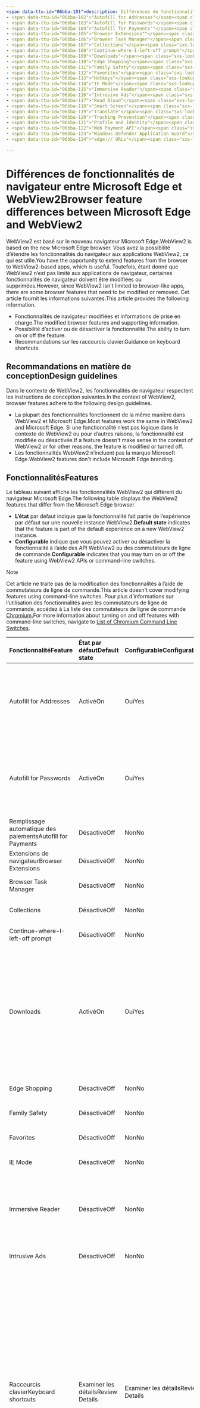 ```yaml
---
<span data-ttu-id="06bba-101">description: Différences de fonctionnalités entre microsoft Edge et le titre WebView2 : différences de fonctionnalités entre Microsoft Edge et l’auteur WebView2 : MSEdgeTeam ms.author: msedgedevrel ms.date: 31/03/2021 ms.topic: conceptual ms.prod: microsoft-edge ms.technology: webview keywords: IWebView2, IWebView2WebView, WebView2, webview, applications wpf, wpf, edge, ICoreWebView2, ICoreWebView2Host, contrôle de navigateur, edge html no-loc :</span><span class="sxs-lookup"><span data-stu-id="06bba-101">description: Feature differences between Microsoft Edge and WebView2 title: Feature differences between Microsoft Edge and WebView2 author: MSEdgeTeam ms.author: msedgedevrel ms.date: 03/31/2021 ms.topic: conceptual ms.prod: microsoft-edge ms.technology: webview keywords: IWebView2, IWebView2WebView, WebView2, webview, wpf apps, wpf, edge, ICoreWebView2, ICoreWebView2Host, browser control, edge html no-loc:</span></span>
- <span data-ttu-id="06bba-102">"Autofill for Addresses"</span><span class="sxs-lookup"><span data-stu-id="06bba-102">"Autofill for Addresses"</span></span>
- <span data-ttu-id="06bba-103">"Autofill for Passwords"</span><span class="sxs-lookup"><span data-stu-id="06bba-103">"Autofill for Passwords"</span></span>
- <span data-ttu-id="06bba-104">"Autofill for Payments""</span><span class="sxs-lookup"><span data-stu-id="06bba-104">"Autofill for Payments""</span></span>
- <span data-ttu-id="06bba-105">"Browser Extensions""</span><span class="sxs-lookup"><span data-stu-id="06bba-105">"Browser Extensions""</span></span>
- <span data-ttu-id="06bba-106">"Browser Task Manager"</span><span class="sxs-lookup"><span data-stu-id="06bba-106">"Browser Task Manager"</span></span>
- <span data-ttu-id="06bba-107">"Collections"</span><span class="sxs-lookup"><span data-stu-id="06bba-107">"Collections"</span></span>
- <span data-ttu-id="06bba-108">"Continue-where-I-left-off prompt"</span><span class="sxs-lookup"><span data-stu-id="06bba-108">"Continue-where-I-left-off prompt"</span></span>
- <span data-ttu-id="06bba-109">"Downloads"</span><span class="sxs-lookup"><span data-stu-id="06bba-109">"Downloads"</span></span>
- <span data-ttu-id="06bba-110">"Edge Shopping"</span><span class="sxs-lookup"><span data-stu-id="06bba-110">"Edge Shopping"</span></span>
- <span data-ttu-id="06bba-111">"Family Safety"</span><span class="sxs-lookup"><span data-stu-id="06bba-111">"Family Safety"</span></span>
- <span data-ttu-id="06bba-112">"Favorites"</span><span class="sxs-lookup"><span data-stu-id="06bba-112">"Favorites"</span></span>
- <span data-ttu-id="06bba-113">"Hotkeys"</span><span class="sxs-lookup"><span data-stu-id="06bba-113">"Hotkeys"</span></span>
- <span data-ttu-id="06bba-114">"IE Mode"</span><span class="sxs-lookup"><span data-stu-id="06bba-114">"IE Mode"</span></span>
- <span data-ttu-id="06bba-115">"Immersive Reader"</span><span class="sxs-lookup"><span data-stu-id="06bba-115">"Immersive Reader"</span></span>
- <span data-ttu-id="06bba-116">"Intrusive Ads"</span><span class="sxs-lookup"><span data-stu-id="06bba-116">"Intrusive Ads"</span></span>
- <span data-ttu-id="06bba-117">"Read Aloud"</span><span class="sxs-lookup"><span data-stu-id="06bba-117">"Read Aloud"</span></span>
- <span data-ttu-id="06bba-118">"Smart Screen"</span><span class="sxs-lookup"><span data-stu-id="06bba-118">"Smart Screen"</span></span>
- <span data-ttu-id="06bba-119">"Translate"</span><span class="sxs-lookup"><span data-stu-id="06bba-119">"Translate"</span></span>
- <span data-ttu-id="06bba-120">"Tracking Prevention"</span><span class="sxs-lookup"><span data-stu-id="06bba-120">"Tracking Prevention"</span></span>
- <span data-ttu-id="06bba-121">"Profile and Identity"</span><span class="sxs-lookup"><span data-stu-id="06bba-121">"Profile and Identity"</span></span>
- <span data-ttu-id="06bba-122">"Web Payment API"</span><span class="sxs-lookup"><span data-stu-id="06bba-122">"Web Payment API"</span></span>
- <span data-ttu-id="06bba-123">"Windows Defender Application Guard"</span><span class="sxs-lookup"><span data-stu-id="06bba-123">"Windows Defender Application Guard"</span></span>
- <span data-ttu-id="06bba-124">"edge:// URLs"</span><span class="sxs-lookup"><span data-stu-id="06bba-124">"edge:// URLs"</span></span>

---
```

# <a name="browser-feature-differences-between-microsoft-edge-and-webview2"></a><span data-ttu-id="06bba-125">Différences de fonctionnalités de navigateur entre Microsoft Edge et WebView2</span><span class="sxs-lookup"><span data-stu-id="06bba-125">Browser feature differences between Microsoft Edge and WebView2</span></span>  

<span data-ttu-id="06bba-126">WebView2 est basé sur le nouveau navigateur Microsoft Edge.</span><span class="sxs-lookup"><span data-stu-id="06bba-126">WebView2 is based on the new Microsoft Edge browser.</span></span>  <span data-ttu-id="06bba-127">Vous avez la possibilité d’étendre les fonctionnalités du navigateur aux applications WebView2, ce qui est utile.</span><span class="sxs-lookup"><span data-stu-id="06bba-127">You have the opportunity to extend features from the browser to WebView2-based apps, which is useful.</span></span>  <span data-ttu-id="06bba-128">Toutefois, étant donné que WebView2 n’est pas limité aux applications de navigateur, certaines fonctionnalités de navigateur doivent être modifiées ou supprimées.</span><span class="sxs-lookup"><span data-stu-id="06bba-128">However, since WebView2 isn't limited to browser-like apps, there are some browser features that need to be modified or removed.</span></span>   <span data-ttu-id="06bba-129">Cet article fournit les informations suivantes.</span><span class="sxs-lookup"><span data-stu-id="06bba-129">This article provides the following information.</span></span>  

*   <span data-ttu-id="06bba-130">Fonctionnalités de navigateur modifiées et informations de prise en charge.</span><span class="sxs-lookup"><span data-stu-id="06bba-130">The modified browser features and supporting information.</span></span>   
*   <span data-ttu-id="06bba-131">Possibilité d’activer ou de désactiver la fonctionnalité.</span><span class="sxs-lookup"><span data-stu-id="06bba-131">The ability to turn on or off the feature.</span></span>  
*   <span data-ttu-id="06bba-132">Recommandations sur les raccourcis clavier.</span><span class="sxs-lookup"><span data-stu-id="06bba-132">Guidance on keyboard shortcuts.</span></span>  
    
## <a name="design-guidelines"></a><span data-ttu-id="06bba-133">Recommandations en matière de conception</span><span class="sxs-lookup"><span data-stu-id="06bba-133">Design guidelines</span></span>  

<span data-ttu-id="06bba-134">Dans le contexte de WebView2, les fonctionnalités de navigateur respectent les instructions de conception suivantes.</span><span class="sxs-lookup"><span data-stu-id="06bba-134">In the context of WebView2, browser features adhere to the following design guidelines.</span></span>  

*   <span data-ttu-id="06bba-135">La plupart des fonctionnalités fonctionnent de la même manière dans WebView2 et Microsoft Edge.</span><span class="sxs-lookup"><span data-stu-id="06bba-135">Most features work the same in WebView2 and Microsoft Edge.</span></span>  <span data-ttu-id="06bba-136">Si une fonctionnalité n’est pas logique dans le contexte de WebView2 ou pour d’autres raisons, la fonctionnalité est modifiée ou désactivée.</span><span class="sxs-lookup"><span data-stu-id="06bba-136">If a feature doesn't make sense in the context of WebView2 or for other reasons, the feature is modified or turned off.</span></span> 
*   <span data-ttu-id="06bba-137">Les fonctionnalités WebView2 n’incluent pas la marque Microsoft Edge.</span><span class="sxs-lookup"><span data-stu-id="06bba-137">WebView2 features don't include Microsoft Edge branding.</span></span>  
    
## <a name="features"></a><span data-ttu-id="06bba-138">Fonctionnalités</span><span class="sxs-lookup"><span data-stu-id="06bba-138">Features</span></span>  

<span data-ttu-id="06bba-139">Le tableau suivant affiche les fonctionnalités WebView2 qui diffèrent du navigateur Microsoft Edge.</span><span class="sxs-lookup"><span data-stu-id="06bba-139">The following table displays the WebView2 features that differ from the Microsoft Edge browser.</span></span>   

*   <span data-ttu-id="06bba-140">**L’état** par défaut indique que la fonctionnalité fait partie de l’expérience par défaut sur une nouvelle instance WebView2.</span><span class="sxs-lookup"><span data-stu-id="06bba-140">**Default state** indicates that the feature is part of the default experience on a new WebView2 instance.</span></span>  
*   <span data-ttu-id="06bba-141">**Configurable** indique que vous pouvez activer ou désactiver la fonctionnalité à l’aide des API WebView2 ou des commutateurs de ligne de commande.</span><span class="sxs-lookup"><span data-stu-id="06bba-141">**Configurable** indicates that you may turn on or off the feature using WebView2 APIs or command-line switches.</span></span>  
    
> [!NOTE]  
> <span data-ttu-id="06bba-142">Cet article ne traite pas de la modification des fonctionnalités à l’aide de commutateurs de ligne de commande.</span><span class="sxs-lookup"><span data-stu-id="06bba-142">This article doesn't cover modifying features using command-line switches.</span></span>  <span data-ttu-id="06bba-143">Pour plus d’informations sur l’utilisation des fonctionnalités avec les commutateurs de ligne de commande, accédez à La liste des commutateurs de ligne de commande [Chromium.][PeterExperimentsChromiumCommandLineSwitches]</span><span class="sxs-lookup"><span data-stu-id="06bba-143">For more information about turning on and off features with command-line switches, navigate to [List of Chromium Command Line Switches][PeterExperimentsChromiumCommandLineSwitches].</span></span>  
    
| <span data-ttu-id="06bba-144">Fonctionnalité</span><span class="sxs-lookup"><span data-stu-id="06bba-144">Feature</span></span> | <span data-ttu-id="06bba-145">État par défaut</span><span class="sxs-lookup"><span data-stu-id="06bba-145">Default state</span></span> | <span data-ttu-id="06bba-146">Configurable</span><span class="sxs-lookup"><span data-stu-id="06bba-146">Configurable</span></span> | <span data-ttu-id="06bba-147">Détails</span><span class="sxs-lookup"><span data-stu-id="06bba-147">Details</span></span> |  
|:--- |:--- |:--- | :--- |  
| Autofill for Addresses | <span data-ttu-id="06bba-148">Activé</span><span class="sxs-lookup"><span data-stu-id="06bba-148">On</span></span> | <span data-ttu-id="06bba-149">Oui</span><span class="sxs-lookup"><span data-stu-id="06bba-149">Yes</span></span> | <span data-ttu-id="06bba-150">Cette fonctionnalité est désactivée par défaut, vous pouvez l’activer ou la désactiver à l’aide des API de remplissage automatique WebView2.</span><span class="sxs-lookup"><span data-stu-id="06bba-150">This feature is turned on by default, you may turn it on or off using WebView2 Autofill APIs.</span></span>  |  
| Autofill for Passwords | <span data-ttu-id="06bba-151">Activé</span><span class="sxs-lookup"><span data-stu-id="06bba-151">On</span></span> | <span data-ttu-id="06bba-152">Oui</span><span class="sxs-lookup"><span data-stu-id="06bba-152">Yes</span></span> | <span data-ttu-id="06bba-153">Cette fonctionnalité est désactivée par défaut, vous pouvez l’activer ou la désactiver à l’aide des API de remplissage automatique WebView2.</span><span class="sxs-lookup"><span data-stu-id="06bba-153">This feature is turned on by default, you may turn it on or off using WebView2 Autofill APIs.</span></span>  |  
| <span data-ttu-id="06bba-154">Remplissage automatique des paiements</span><span class="sxs-lookup"><span data-stu-id="06bba-154">Autofill for Payments</span></span> | <span data-ttu-id="06bba-155">Désactivé</span><span class="sxs-lookup"><span data-stu-id="06bba-155">Off</span></span> | <span data-ttu-id="06bba-156">Non</span><span class="sxs-lookup"><span data-stu-id="06bba-156">No</span></span> | <span data-ttu-id="06bba-157">Cette fonctionnalité est désactivée.</span><span class="sxs-lookup"><span data-stu-id="06bba-157">This feature is turned off.</span></span>  |  
| <span data-ttu-id="06bba-158">Extensions de navigateur</span><span class="sxs-lookup"><span data-stu-id="06bba-158">Browser Extensions</span></span> | <span data-ttu-id="06bba-159">Désactivé</span><span class="sxs-lookup"><span data-stu-id="06bba-159">Off</span></span> | <span data-ttu-id="06bba-160">Non</span><span class="sxs-lookup"><span data-stu-id="06bba-160">No</span></span> | <span data-ttu-id="06bba-161">Cette fonctionnalité est désactivée.</span><span class="sxs-lookup"><span data-stu-id="06bba-161">This feature is turned off.</span></span>  |  
| Browser Task Manager | <span data-ttu-id="06bba-162">Désactivé</span><span class="sxs-lookup"><span data-stu-id="06bba-162">Off</span></span> | <span data-ttu-id="06bba-163">Non</span><span class="sxs-lookup"><span data-stu-id="06bba-163">No</span></span> | <span data-ttu-id="06bba-164">Cette fonctionnalité est désactivée.</span><span class="sxs-lookup"><span data-stu-id="06bba-164">This feature is turned off.</span></span>  |  
| Collections | <span data-ttu-id="06bba-165">Désactivé</span><span class="sxs-lookup"><span data-stu-id="06bba-165">Off</span></span> | <span data-ttu-id="06bba-166">Non</span><span class="sxs-lookup"><span data-stu-id="06bba-166">No</span></span> | <span data-ttu-id="06bba-167">Cette fonctionnalité est désactivée.</span><span class="sxs-lookup"><span data-stu-id="06bba-167">This feature is turned off.</span></span>  |  
| Continue-where-I-left-off prompt | <span data-ttu-id="06bba-168">Désactivé</span><span class="sxs-lookup"><span data-stu-id="06bba-168">Off</span></span> | <span data-ttu-id="06bba-169">Non</span><span class="sxs-lookup"><span data-stu-id="06bba-169">No</span></span> | <span data-ttu-id="06bba-170">Cette fonctionnalité est désactivée.</span><span class="sxs-lookup"><span data-stu-id="06bba-170">This feature is turned off.</span></span>  |  
| Downloads | <span data-ttu-id="06bba-171">Activé</span><span class="sxs-lookup"><span data-stu-id="06bba-171">On</span></span> | <span data-ttu-id="06bba-172">Oui</span><span class="sxs-lookup"><span data-stu-id="06bba-172">Yes</span></span> | <span data-ttu-id="06bba-173">WebView2 fournit une API qui vous permet de personnaliser l’interface utilisateur de téléchargement pour manipuler les téléchargements.</span><span class="sxs-lookup"><span data-stu-id="06bba-173">WebView2 provides an API that allows you to customize the download UI to manipulate downloads.</span></span> <span data-ttu-id="06bba-174">Par exemple, vous pouvez bloquer, rediriger, enregistrer, suspendre, etc.</span><span class="sxs-lookup"><span data-stu-id="06bba-174">For example, you can block, redirect, save, pause, and so on.</span></span>  <!--For more information, navigate to [download API][Webview2ReferenceDownloadApi].--> |  
| Edge Shopping | <span data-ttu-id="06bba-175">Désactivé</span><span class="sxs-lookup"><span data-stu-id="06bba-175">Off</span></span> | <span data-ttu-id="06bba-176">Non</span><span class="sxs-lookup"><span data-stu-id="06bba-176">No</span></span> | <span data-ttu-id="06bba-177">Cette fonctionnalité est désactivée.</span><span class="sxs-lookup"><span data-stu-id="06bba-177">This feature is turned off.</span></span>  |  
| Family Safety | <span data-ttu-id="06bba-178">Désactivé</span><span class="sxs-lookup"><span data-stu-id="06bba-178">Off</span></span> | <span data-ttu-id="06bba-179">Non</span><span class="sxs-lookup"><span data-stu-id="06bba-179">No</span></span> | <span data-ttu-id="06bba-180">Cette fonctionnalité est désactivée.</span><span class="sxs-lookup"><span data-stu-id="06bba-180">This feature is turned off.</span></span>  |  
| Favorites | <span data-ttu-id="06bba-181">Désactivé</span><span class="sxs-lookup"><span data-stu-id="06bba-181">Off</span></span> | <span data-ttu-id="06bba-182">Non</span><span class="sxs-lookup"><span data-stu-id="06bba-182">No</span></span> | <span data-ttu-id="06bba-183">Cette fonctionnalité est désactivée.</span><span class="sxs-lookup"><span data-stu-id="06bba-183">This feature is turned off.</span></span>  |  
| IE Mode | <span data-ttu-id="06bba-184">Désactivé</span><span class="sxs-lookup"><span data-stu-id="06bba-184">Off</span></span> | <span data-ttu-id="06bba-185">Non</span><span class="sxs-lookup"><span data-stu-id="06bba-185">No</span></span> | <span data-ttu-id="06bba-186">Cette fonctionnalité est désactivée.</span><span class="sxs-lookup"><span data-stu-id="06bba-186">This feature is turned off.</span></span>  |  
| Immersive Reader | <span data-ttu-id="06bba-187">Désactivé</span><span class="sxs-lookup"><span data-stu-id="06bba-187">Off</span></span> | <span data-ttu-id="06bba-188">Non</span><span class="sxs-lookup"><span data-stu-id="06bba-188">No</span></span> | <span data-ttu-id="06bba-189">Cette fonctionnalité dépend de l’interface utilisateur du navigateur pour l’interaction.</span><span class="sxs-lookup"><span data-stu-id="06bba-189">This feature depends on the browser UI for interaction.</span></span>  <span data-ttu-id="06bba-190">Cette fonctionnalité est désactivée.</span><span class="sxs-lookup"><span data-stu-id="06bba-190">This feature is turned off.</span></span>  |  
| Intrusive Ads | <span data-ttu-id="06bba-191">Désactivé</span><span class="sxs-lookup"><span data-stu-id="06bba-191">Off</span></span> | <span data-ttu-id="06bba-192">Non</span><span class="sxs-lookup"><span data-stu-id="06bba-192">No</span></span> | <span data-ttu-id="06bba-193">Cette fonctionnalité est désactivée.</span><span class="sxs-lookup"><span data-stu-id="06bba-193">This feature is turned off.</span></span>  |  
| <span data-ttu-id="06bba-194">Raccourcis clavier</span><span class="sxs-lookup"><span data-stu-id="06bba-194">Keyboard shortcuts</span></span> | <span data-ttu-id="06bba-195">Examiner les détails</span><span class="sxs-lookup"><span data-stu-id="06bba-195">Review Details</span></span> | <span data-ttu-id="06bba-196">Examiner les détails</span><span class="sxs-lookup"><span data-stu-id="06bba-196">Review Details</span></span> | <span data-ttu-id="06bba-197">Les raccourcis clavier qui sont désactivés par défaut n’ont pas de sens ou provoquent des problèmes dans WebView2.</span><span class="sxs-lookup"><span data-stu-id="06bba-197">The keyboard shortcuts that are turned off by default either don't make sense or cause problems in WebView2.</span></span>  <span data-ttu-id="06bba-198">Vous ne pouvez pas activer ou désactiver ces raccourcis.</span><span class="sxs-lookup"><span data-stu-id="06bba-198">You may not turn on or off these shortcuts.</span></span>  <span data-ttu-id="06bba-199">Au lieu de cela, vous pouvez écouter une combinaison de touches à l’aide de l’événement `AcceleratorKeyPressed` et créer une réponse personnalisée si nécessaire.</span><span class="sxs-lookup"><span data-stu-id="06bba-199">Instead, you may listen for a key combination using the `AcceleratorKeyPressed` event and create a custom response if needed.</span></span>  <span data-ttu-id="06bba-200">Pour plus d’informations, accédez à [d’autres informations sur les raccourcis clavier.](#additional-keyboard-shortcuts-information)</span><span class="sxs-lookup"><span data-stu-id="06bba-200">For more information, navigate to [Additional keyboard shortcuts information](#additional-keyboard-shortcuts-information).</span></span> |  
| Read Aloud | <span data-ttu-id="06bba-201">Désactivé</span><span class="sxs-lookup"><span data-stu-id="06bba-201">Off</span></span> | <span data-ttu-id="06bba-202">Non</span><span class="sxs-lookup"><span data-stu-id="06bba-202">No</span></span> | <span data-ttu-id="06bba-203">Cette fonctionnalité est désactivée.</span><span class="sxs-lookup"><span data-stu-id="06bba-203">This feature is turned off.</span></span>  |  
| Smart Screen | <span data-ttu-id="06bba-204">Activé</span><span class="sxs-lookup"><span data-stu-id="06bba-204">On</span></span>`*` | <span data-ttu-id="06bba-205">Non</span><span class="sxs-lookup"><span data-stu-id="06bba-205">No</span></span> | `*` <span data-ttu-id="06bba-206">L’interface utilisateur de cette fonctionnalité a été supprimée, mais la fonctionnalité sous-jacente est toujours disponible.</span><span class="sxs-lookup"><span data-stu-id="06bba-206">The UI for this feature has been removed, however the underlying functionality is still available.</span></span>  <span data-ttu-id="06bba-207">En outre, vous pouvez désactiver Smart Screen l’utilisation d’un commutateur de ligne de commande.</span><span class="sxs-lookup"><span data-stu-id="06bba-207">Additionally, you may turn off Smart Screen using a command-line switch.</span></span>  |  
| Translate | <span data-ttu-id="06bba-208">Désactivé</span><span class="sxs-lookup"><span data-stu-id="06bba-208">Off</span></span> | <span data-ttu-id="06bba-209">Non</span><span class="sxs-lookup"><span data-stu-id="06bba-209">No</span></span> | <span data-ttu-id="06bba-210">Cette fonctionnalité est désactivée.</span><span class="sxs-lookup"><span data-stu-id="06bba-210">This feature is turned off.</span></span>  |  
| Tracking Prevention | <span data-ttu-id="06bba-211">Activé</span><span class="sxs-lookup"><span data-stu-id="06bba-211">On</span></span>`*` | <span data-ttu-id="06bba-212">Non</span><span class="sxs-lookup"><span data-stu-id="06bba-212">No</span></span> | `*` <span data-ttu-id="06bba-213">L’interface utilisateur de cette fonctionnalité a été supprimée, mais la fonctionnalité sous-jacente est toujours disponible.</span><span class="sxs-lookup"><span data-stu-id="06bba-213">The UI for this feature has been removed, however the underlying functionality is still available.</span></span>  <span data-ttu-id="06bba-214">La prévention du suivi est toujours équilibrée.</span><span class="sxs-lookup"><span data-stu-id="06bba-214">Tracking prevention is always set to balanced.</span></span>|  
| Profile and Identity | <span data-ttu-id="06bba-215">Désactivé</span><span class="sxs-lookup"><span data-stu-id="06bba-215">Off</span></span> | <span data-ttu-id="06bba-216">Non</span><span class="sxs-lookup"><span data-stu-id="06bba-216">No</span></span> | <span data-ttu-id="06bba-217">La fonctionnalité qui synchronise vos favoris, cookies, etc., est désactivée.</span><span class="sxs-lookup"><span data-stu-id="06bba-217">The feature that syncs your favorites, cookies, and so on, is turned off.</span></span>  |  
| Web Payment API | <span data-ttu-id="06bba-218">Désactivé</span><span class="sxs-lookup"><span data-stu-id="06bba-218">Off</span></span> | <span data-ttu-id="06bba-219">Non</span><span class="sxs-lookup"><span data-stu-id="06bba-219">No</span></span> | <span data-ttu-id="06bba-220">Cette fonctionnalité est désactivée.</span><span class="sxs-lookup"><span data-stu-id="06bba-220">This feature is turned off.</span></span>  | 
| Windows Defender Application Guard | <span data-ttu-id="06bba-221">Désactivé</span><span class="sxs-lookup"><span data-stu-id="06bba-221">Off</span></span> | <span data-ttu-id="06bba-222">Non</span><span class="sxs-lookup"><span data-stu-id="06bba-222">No</span></span> | <span data-ttu-id="06bba-223">Cette fonctionnalité est désactivée.</span><span class="sxs-lookup"><span data-stu-id="06bba-223">This feature is turned off.</span></span>  |  
| edge:// URLs | <span data-ttu-id="06bba-224">Examiner les détails</span><span class="sxs-lookup"><span data-stu-id="06bba-224">Review Details</span></span> | <span data-ttu-id="06bba-225">Non</span><span class="sxs-lookup"><span data-stu-id="06bba-225">No</span></span> | <span data-ttu-id="06bba-226">Les paramètres du navigateur Microsoft Edge sont sur les `edge://` URL.</span><span class="sxs-lookup"><span data-stu-id="06bba-226">Settings for the Microsoft Edge browser are on `edge://` URLs.</span></span>  <span data-ttu-id="06bba-227">Étant donné que la plupart de ces pages web ont une marque Microsoft Edge ou n’ont pas de sens dans le contexte de WebView2, certaines de ces URL sont désactivées.</span><span class="sxs-lookup"><span data-stu-id="06bba-227">Because most of these webpages have Microsoft Edge branding or don't make sense within the context of WebView2, some of these URLs are turned off.</span></span>  <span data-ttu-id="06bba-228">Pour plus d’informations, [accédez à URL internes bloquées.](#blocked-internal-urls)</span><span class="sxs-lookup"><span data-stu-id="06bba-228">For more information, navigate to [Blocked internal URLs](#blocked-internal-urls).</span></span>  |  

## <a name="blocked-internal-urls"></a><span data-ttu-id="06bba-229">URL internes bloquées</span><span class="sxs-lookup"><span data-stu-id="06bba-229">Blocked internal URLs</span></span>  

<span data-ttu-id="06bba-230">Les pages web des paramètres Microsoft Edge et Google Chrome suivantes ne sont pas disponibles dans WebView2.</span><span class="sxs-lookup"><span data-stu-id="06bba-230">The following Microsoft Edge and Google Chrome settings webpages aren't available in WebView2.</span></span>  

*   `chrome-search://local-ntp/local-ntp.html`  
*   `edge://application-guard-internals`  
*   `edge://apps`  
*   `edge://compat`  
*   `edge://extensions`  
*   `edge://favorites`  
*   `edge://help`  
*   `edge://management`  
*   `edge://network-error`  
*   `edge://new-tab-page`  
*   `edge://newtab`  
*   `edge://omnibox`  
*   `edge://settings`  
*   `edge://supervised-user-internals`  
*   `edge://version`  

## <a name="additional-keyboard-shortcuts-information"></a><span data-ttu-id="06bba-231">Informations supplémentaires sur les raccourcis clavier</span><span class="sxs-lookup"><span data-stu-id="06bba-231">Additional keyboard shortcuts information</span></span>  

<span data-ttu-id="06bba-232">Les raccourcis clavier ou les liaisons de touches sont pris en charge dans Microsoft Edge et WebView2.</span><span class="sxs-lookup"><span data-stu-id="06bba-232">Keyboard shortcuts or key bindings are supported in Microsoft Edge and WebView2.</span></span>  <span data-ttu-id="06bba-233">Lorsque Microsoft Edge est mis à jour, les liaisons de touches par défaut peuvent changer.</span><span class="sxs-lookup"><span data-stu-id="06bba-233">When Microsoft Edge updates, the default key bindings may change.</span></span>  <span data-ttu-id="06bba-234">En outre, un raccourci clavier qui est désactivé par défaut peut s’activer si la fonctionnalité est désormais prise en charge dans WebView2.</span><span class="sxs-lookup"><span data-stu-id="06bba-234">Furthermore, a keyboard shortcut that is turned off by default may turn on if the feature is now supported in WebView2.</span></span>  <span data-ttu-id="06bba-235">Pour éviter les modifications apportées à vos raccourcis clavier, vous pouvez définir sur , ce qui permet d’éteindre toutes les touches qui accèdent aux fonctionnalités du navigateur, tout en maintenant tous les raccourcis de déplacement et de modification de texte de base `AreBrowserAcceleratorKeysEnabled` `FALSE` allumés.</span><span class="sxs-lookup"><span data-stu-id="06bba-235">To avoid changes to your keyboard shortcuts, you may set `AreBrowserAcceleratorKeysEnabled` to `FALSE`, which turns off all keys that access browser features, but keeps all basic text-editing and movement shortcuts turned on.</span></span>  

<span data-ttu-id="06bba-236">Le tableau suivant répertorie les raccourcis qui sont toujours désactivés dans WebView2.</span><span class="sxs-lookup"><span data-stu-id="06bba-236">The following table lists the shortcuts that are always turned off in WebView2.</span></span>  <span data-ttu-id="06bba-237">Un astérisque \( \) indique que le raccourci n’est pas désactivé, mais que la fonctionnalité à partir de celle-ci est désactivée ou ne s’applique pas à `*` WebView2.</span><span class="sxs-lookup"><span data-stu-id="06bba-237">An asterisk \(`*`\) character indicates that the shortcut isn't turned off, but the feature it accesses is turned off or doesn't apply to WebView2.</span></span>  

| <span data-ttu-id="06bba-238">Action</span><span class="sxs-lookup"><span data-stu-id="06bba-238">Action</span></span> | <span data-ttu-id="06bba-239">Windows</span><span class="sxs-lookup"><span data-stu-id="06bba-239">Windows</span></span> |  
|:--- |:--- |  
| <span data-ttu-id="06bba-240">Ajouter à</span><span class="sxs-lookup"><span data-stu-id="06bba-240">Add to</span></span> Favorites | `Ctrl`+`D` |  
| <span data-ttu-id="06bba-241">Ajouter tous les onglets à</span><span class="sxs-lookup"><span data-stu-id="06bba-241">Add All Tabs to</span></span> Favorites | `Ctrl`+`Shift`+`D` |  
| <span data-ttu-id="06bba-242">Emplacement du focus</span><span class="sxs-lookup"><span data-stu-id="06bba-242">Focus Location</span></span> | `Ctrl`+`L, Alt`+`D` |  
| <span data-ttu-id="06bba-243">Coller et aller</span><span class="sxs-lookup"><span data-stu-id="06bba-243">Paste and Go</span></span> | `Ctrl`+`Shift`+`L` |  
| <span data-ttu-id="06bba-244">Ouvrir un fichier</span><span class="sxs-lookup"><span data-stu-id="06bba-244">Open File</span></span> | `Ctrl`+`O` |  
| Read Aloud `*` | `Ctrl`+`Shift`+`U` |  
| <span data-ttu-id="06bba-245">Web Capture</span><span class="sxs-lookup"><span data-stu-id="06bba-245">Web Capture</span></span> `*` | `Ctrl`+`Shift`+`S` |  
| <span data-ttu-id="06bba-246">Barre latérale</span><span class="sxs-lookup"><span data-stu-id="06bba-246">Sidebar</span></span> `*` | `Ctrl`+`Shift`+`E` |  
| <span data-ttu-id="06bba-247">Enregistrer la page</span><span class="sxs-lookup"><span data-stu-id="06bba-247">Save Page</span></span> | `Ctrl`+`S` |  
| <span data-ttu-id="06bba-248">Sélectionner le dernier onglet</span><span class="sxs-lookup"><span data-stu-id="06bba-248">Select Last Tab</span></span> | `Ctrl`+`9` |  
| <span data-ttu-id="06bba-249">Sélectionner l’onglet suivant</span><span class="sxs-lookup"><span data-stu-id="06bba-249">Select Next Tab</span></span> | `Ctrl`+`Tab` |  
| <span data-ttu-id="06bba-250">Sélectionner l’onglet précédent</span><span class="sxs-lookup"><span data-stu-id="06bba-250">Select Previous Tab</span></span> | `Ctrl`+`Shift`+`Tab` |  
| <span data-ttu-id="06bba-251">Sélectionner l’onglet \(1 - 8\)</span><span class="sxs-lookup"><span data-stu-id="06bba-251">Select Tab \(1 - 8\)</span></span> | `Ctrl`+`(1-8)` |  
| <span data-ttu-id="06bba-252">Afficher Favorites la barre</span><span class="sxs-lookup"><span data-stu-id="06bba-252">Show Favorites Bar</span></span> `*` | `Ctrl`+`Shift`+`B` |  
| <span data-ttu-id="06bba-253">Help</span><span class="sxs-lookup"><span data-stu-id="06bba-253">Help</span></span> | `F1` |  
| <span data-ttu-id="06bba-254">Volet Suivant focus</span><span class="sxs-lookup"><span data-stu-id="06bba-254">Focus Next Pane</span></span> `*` | `F6` |  
| <span data-ttu-id="06bba-255">Volet Précédent focus</span><span class="sxs-lookup"><span data-stu-id="06bba-255">Focus Previous Pane</span></span> `*` | `Shift`+`F6` |  
| <span data-ttu-id="06bba-256">Navigation par caret</span><span class="sxs-lookup"><span data-stu-id="06bba-256">Caret Browsing</span></span> `*` | `F7` |  
| <span data-ttu-id="06bba-257">Lecture</span><span class="sxs-lookup"><span data-stu-id="06bba-257">Reading View</span></span> `*` | `F9` |  
| <span data-ttu-id="06bba-258">Barre de menus Focus</span><span class="sxs-lookup"><span data-stu-id="06bba-258">Focus Menu Bar</span></span> | `F10` |  
| <span data-ttu-id="06bba-259">Afficher le menu Identité</span><span class="sxs-lookup"><span data-stu-id="06bba-259">Show Identity Menu</span></span> `*` | `Ctrl`+`Shift`+`M` |  
| Browser Task Manager `*` | `Shift`+`Escape` |  
| <span data-ttu-id="06bba-260">Commentaires edge</span><span class="sxs-lookup"><span data-stu-id="06bba-260">Edge Feedback</span></span> `*` | `Shift`+`Alt`+`I` |  
| <span data-ttu-id="06bba-261">Désactiver le son de l’onglet</span><span class="sxs-lookup"><span data-stu-id="06bba-261">Mute Tab</span></span> `*` | `Ctrl`+`M` |  
| <span data-ttu-id="06bba-262">Nouvelle fenêtre Incognito</span><span class="sxs-lookup"><span data-stu-id="06bba-262">New Incognito Window</span></span> | `Ctrl`+`Shift`+`N` |  
| <span data-ttu-id="06bba-263">Nouvel onglet</span><span class="sxs-lookup"><span data-stu-id="06bba-263">New Tab</span></span> | `Ctrl`+`T` |  
| <span data-ttu-id="06bba-264">Nouvelle fenêtre</span><span class="sxs-lookup"><span data-stu-id="06bba-264">New Window</span></span> | `Ctrl`+`N` |  
| <span data-ttu-id="06bba-265">Restaurer le dernier onglet fermé</span><span class="sxs-lookup"><span data-stu-id="06bba-265">Restore Last Closed Tab</span></span> | `Ctrl`+`Shift`+`T` |  
| <span data-ttu-id="06bba-266">Mise au point</span><span class="sxs-lookup"><span data-stu-id="06bba-266">Focus</span></span> Favorites | `Alt`+`Shift`+`B` |  
| <span data-ttu-id="06bba-267">Focus Inactive Popup</span><span class="sxs-lookup"><span data-stu-id="06bba-267">Focus Inactive Popup</span></span> | `Alt`+`Shift`+`A` |  
| <span data-ttu-id="06bba-268">Recherche de focus</span><span class="sxs-lookup"><span data-stu-id="06bba-268">Focus Search</span></span> | `Ctrl`<span data-ttu-id="06bba-269">+`E`, `Ctrl`+`K`,</span><span class="sxs-lookup"><span data-stu-id="06bba-269">+`E`, `Ctrl`+`K`,</span></span> `Search Key` |  
| <span data-ttu-id="06bba-270">Onglet en double</span><span class="sxs-lookup"><span data-stu-id="06bba-270">Duplicate Tab</span></span> | `Ctrl`+`Shift`+`K` |  
| <span data-ttu-id="06bba-271">Barre d’outils Focus</span><span class="sxs-lookup"><span data-stu-id="06bba-271">Focus Toolbar</span></span> `*` | `Alt`+`Shift`+`T` |  
| <span data-ttu-id="06bba-272">Accueil</span><span class="sxs-lookup"><span data-stu-id="06bba-272">Home</span></span> | `Alt`<span data-ttu-id="06bba-273">+`Home`,</span><span class="sxs-lookup"><span data-stu-id="06bba-273">+`Home`,</span></span> `Browser Home Key` |  
| <span data-ttu-id="06bba-274">Afficher le menu de l’application</span><span class="sxs-lookup"><span data-stu-id="06bba-274">Show App Menu</span></span> | `Alt`+`E, Alt`+`F` |  
| <span data-ttu-id="06bba-275">Afficher</span><span class="sxs-lookup"><span data-stu-id="06bba-275">Show</span></span> Favorites | `Ctrl`+`Shift`+`O` |  
| <span data-ttu-id="06bba-276">Afficher</span><span class="sxs-lookup"><span data-stu-id="06bba-276">Show</span></span> Downloads | `Ctrl`+`J` |  
| <span data-ttu-id="06bba-277">Afficher l’historique</span><span class="sxs-lookup"><span data-stu-id="06bba-277">Show History</span></span> | `Ctrl`+`H` |  
| <span data-ttu-id="06bba-278">Afficher la barre du mode lecture</span><span class="sxs-lookup"><span data-stu-id="06bba-278">Show Reading Mode Bar</span></span> `*` | `Shift`+`Alt`+`R` |  
| <span data-ttu-id="06bba-279">Afficher</span><span class="sxs-lookup"><span data-stu-id="06bba-279">Show</span></span> Collections `*` | `Ctrl`+`Shift`+`Y` |  

<span data-ttu-id="06bba-280">Les raccourcis clavier suivants sont toujours désactivés, sauf dans les fenêtres qui `NewWindowRequested` s’affichent lorsque l’événement n’est pas géré.</span><span class="sxs-lookup"><span data-stu-id="06bba-280">The following keyboard shortcuts are always turned off, except in windows that display when the `NewWindowRequested` event isn't handled.</span></span>

| <span data-ttu-id="06bba-281">Action</span><span class="sxs-lookup"><span data-stu-id="06bba-281">Action</span></span> | <span data-ttu-id="06bba-282">Windows</span><span class="sxs-lookup"><span data-stu-id="06bba-282">Windows</span></span> |  
|:--- |:--- |  
| <span data-ttu-id="06bba-283">Fermer l’onglet</span><span class="sxs-lookup"><span data-stu-id="06bba-283">Close Tab</span></span> | `Ctrl`+`W, Ctrl`+`F4` |  
| <span data-ttu-id="06bba-284">Fermer la fenêtre</span><span class="sxs-lookup"><span data-stu-id="06bba-284">Close Window</span></span> | `Ctrl`+`Shift`+`W` |  
| <span data-ttu-id="06bba-285">Plein écran</span><span class="sxs-lookup"><span data-stu-id="06bba-285">Fullscreen</span></span> | `F11` |  

<span data-ttu-id="06bba-286">Si vous le `AreBrowserAcceleratorKeysEnabled` `FALSE` définissez, les raccourcis clavier supplémentaires suivants sont désactivés.</span><span class="sxs-lookup"><span data-stu-id="06bba-286">If you set `AreBrowserAcceleratorKeysEnabled` to `FALSE`, the following additional keyboard shortcuts are turned off.</span></span>  

| <span data-ttu-id="06bba-287">Action</span><span class="sxs-lookup"><span data-stu-id="06bba-287">Action</span></span> | <span data-ttu-id="06bba-288">Windows</span><span class="sxs-lookup"><span data-stu-id="06bba-288">Windows</span></span> |  
|:--- |:--- |  
| <span data-ttu-id="06bba-289">Stop</span><span class="sxs-lookup"><span data-stu-id="06bba-289">Stop</span></span> | `Escape` |  
| <span data-ttu-id="06bba-290">Rechercher sur la page</span><span class="sxs-lookup"><span data-stu-id="06bba-290">Find on Page</span></span> | `Ctrl`+`F` |  
| <span data-ttu-id="06bba-291">Rechercher suivant</span><span class="sxs-lookup"><span data-stu-id="06bba-291">Find Next</span></span> | `Ctrl`+`G` |  
| <span data-ttu-id="06bba-292">Rechercher précédent</span><span class="sxs-lookup"><span data-stu-id="06bba-292">Find Previous</span></span> | `Ctrl`+`Shift`+`G` |  
| <span data-ttu-id="06bba-293">Imprimer</span><span class="sxs-lookup"><span data-stu-id="06bba-293">Print</span></span> | `Ctrl`+`P` |  
| <span data-ttu-id="06bba-294">Actualiser</span><span class="sxs-lookup"><span data-stu-id="06bba-294">Refresh</span></span> | `Ctrl`<span data-ttu-id="06bba-295">+`R`, `F5`,</span><span class="sxs-lookup"><span data-stu-id="06bba-295">+`R`, `F5`,</span></span> `Reload Key` |  
| <span data-ttu-id="06bba-296">Actualiser sans cache</span><span class="sxs-lookup"><span data-stu-id="06bba-296">Refresh Without Cache</span></span> | `Ctrl`<span data-ttu-id="06bba-297">+`Shift`+`R`, `Ctrl`+`F5`, `Shift`+`F5`, `Ctrl`+`Refresh`, `Shift`+</span><span class="sxs-lookup"><span data-stu-id="06bba-297">+`Shift`+`R`, `Ctrl`+`F5`, `Shift`+`F5`, `Ctrl`+`Refresh`, `Shift`+</span></span>`Refresh` |  
| <span data-ttu-id="06bba-298">Zoom arrière</span><span class="sxs-lookup"><span data-stu-id="06bba-298">Zoom Out</span></span> | `Ctrl`+`-` |  
| <span data-ttu-id="06bba-299">Zoom avant</span><span class="sxs-lookup"><span data-stu-id="06bba-299">Zoom In</span></span> | `Ctrl`+`+` |  
| <span data-ttu-id="06bba-300">Réinitialiser le zoom</span><span class="sxs-lookup"><span data-stu-id="06bba-300">Reset Zoom</span></span> | `Ctrl`+`0` |  
| <span data-ttu-id="06bba-301">Rechercher suivant</span><span class="sxs-lookup"><span data-stu-id="06bba-301">Find Next</span></span> | `F3` |  
| <span data-ttu-id="06bba-302">Rechercher précédent</span><span class="sxs-lookup"><span data-stu-id="06bba-302">Find Previous</span></span> | `Shift`+`F3` |  
| <span data-ttu-id="06bba-303">Back</span><span class="sxs-lookup"><span data-stu-id="06bba-303">Back</span></span> | `Alt`+`Left, Browser Back Key` |  
| <span data-ttu-id="06bba-304">Forward</span><span class="sxs-lookup"><span data-stu-id="06bba-304">Forward</span></span> | `Alt`<span data-ttu-id="06bba-305">+`Right`,</span><span class="sxs-lookup"><span data-stu-id="06bba-305">+`Right`,</span></span> `Browser Forward Key` |  
| <span data-ttu-id="06bba-306">Imprimer</span><span class="sxs-lookup"><span data-stu-id="06bba-306">Print</span></span> | `Ctrl`+`P` |  
| <span data-ttu-id="06bba-307">Ouvrir/fermer DevTools</span><span class="sxs-lookup"><span data-stu-id="06bba-307">Open / Close DevTools</span></span> | `Ctrl`+`Shift`+`I` |  
| <span data-ttu-id="06bba-308">Ouvrir la console DevTools</span><span class="sxs-lookup"><span data-stu-id="06bba-308">Open DevTools Console</span></span> | `Ctrl`+`Shift`+`J` |  
| <span data-ttu-id="06bba-309">Ouvrir DevTools Inspect</span><span class="sxs-lookup"><span data-stu-id="06bba-309">Open DevTools Inspect</span></span> | `Ctrl`+`Shift`+`C` |  

> [!Note] 
> <span data-ttu-id="06bba-310">Pour personnaliser l’une des touches individuellement, utilisez [l’événement AcceleratorKeyPressed.][DotnetApiMicrosoftWebWebview2CoreCorewebview2controllerAcceleratorkeypressedViewWebview2Dotnet1077444]</span><span class="sxs-lookup"><span data-stu-id="06bba-310">To customize any of the keys individually, use the [AcceleratorKeyPressed][DotnetApiMicrosoftWebWebview2CoreCorewebview2controllerAcceleratorkeypressedViewWebview2Dotnet1077444] event.</span></span>  
  
  
## <a name="getting-in-touch-with-the-microsoft-edge-webview2-team"></a><span data-ttu-id="06bba-311">Entrer en contact avec l’équipe Microsoft Edge WebView2</span><span class="sxs-lookup"><span data-stu-id="06bba-311">Getting in touch with the Microsoft Edge WebView2 team</span></span>  

[!INCLUDE [contact WebView2 team note](../includes/contact-webview-team-note.md)]  

<!-- links -->  

<!--[Webview2ReferenceDownloadApi]: ./download-api.md "download API | Microsoft Docs"  -->  

[DotnetApiMicrosoftWebWebview2CoreCorewebview2controllerAcceleratorkeypressedViewWebview2Dotnet1077444]: /dotnet/api/microsoft.web.webview2.core.corewebview2controller.acceleratorkeypressed?view=webview2-dotnet-1.0.774.44&preserve-view=true "Événement CoreWebView2Controller.AcceleratorKeyPressed | Documents Microsoft"  

[DevtoolsShortcutsIndex]: ../../devtools-guide-chromium/shortcuts/index.md "Raccourcis clavier Microsoft Edge DevTools | Documents Microsoft"  

[PeterExperimentsChromiumCommandLineSwitches]: https://peter.sh/experiments/chromium-command-line-switches "Liste des commutateurs de ligne de commande Chromium | Peter Beverloo"  
